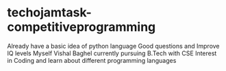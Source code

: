 # techojamtask-competitiveprogramming
Already have a basic idea of python language
Good questions and Improve IQ levels
Myself Vishal Baghel currently pursuing B.Tech with CSE 
Interest in Coding and learn about different programming languages

